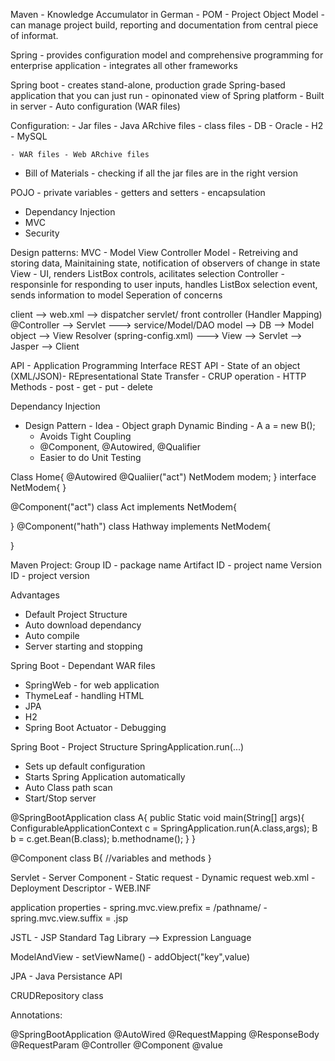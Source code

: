 Maven - Knowledge Accumulator in German - POM - Project Object Model - can manage project build, reporting and documentation from central piece of informat.


Spring - provides configuration model and comprehensive programming for enterprise application
       - integrates all other frameworks

Spring boot - creates stand-alone, production grade Spring-based application that you can just run
            - opinonated view of Spring platform
            - Built in server
            - Auto configuration (WAR files)

Configuration:
    - Jar files - Java ARchive files - class files
    - DB - Oracle - H2 - MySQL
    
    - WAR files - Web ARchive files

- Bill of Materials - checking if all the jar files are in the right version

POJO - private variables - getters and setters - encapsulation
- Dependancy Injection
- MVC
- Security


Design patterns:
  MVC - Model View Controller
    Model - Retreiving and storing data, Mainitaining state, notification of observers of change in state
    View - UI, renders ListBox controls, acilitates selection
    Controller - responsinle for responding to user inputs, handles ListBox selection event, sends information to model
  Seperation of concerns
  
  client --> web.xml --> dispatcher servlet/ front controller (Handler Mapping) @Controller --> Servlet 
  ---> service/Model/DAO model --> DB --> Model object --> View Resolver (spring-config.xml) ---> View
  --> Servlet --> Jasper --> Client
  
  API - Application Programming Interface 
  REST API - State of an object (XML/JSON)- REpresentational State Transfer
           - CRUP operation
           - HTTP Methods
                - post
                - get
                - put
                - delete

Dependancy Injection
  - Design Pattern - Idea - Object graph
 Dynamic Binding - A a = new B();
    - Avoids Tight Coupling
    - @Component, @Autowired, @Qualifier
    - Easier to do Unit Testing

Class Home{
  @Autowired
  @Qualiier("act")
  NetModem modem;
 }
 interface NetModem{
}

@Component("act")
class Act implements NetModem{

}
@Component("hath")
class Hathway implements NetModem{

}

Maven Project:
Group ID - package name
Artifact ID - project name
Version ID - project version

Advantages 
  - Default Project Structure
  - Auto download dependancy
  - Auto compile
  - Server starting and stopping

Spring Boot - Dependant WAR files
  - SpringWeb - for web application
  - ThymeLeaf - handling HTML
  - JPA 
  - H2
  - Spring Boot Actuator - Debugging
  
Spring Boot - Project Structure
SpringApplication.run(...)
  - Sets up default configuration
  - Starts Spring Application automatically
  - Auto Class path scan
  - Start/Stop server

@SpringBootApplication
class A{
 public Static void main(String[] args){
   ConfigurableApplicationContext c = SpringApplication.run(A.class,args);
   B b = c.get.Bean(B.class);
   b.methodname();
  }
}

@Component
class B{
  //variables and methods
}


Servlet - Server Component
        - Static request
        - Dynamic request
web.xml - Deployment Descriptor
        - WEB.INF
        
application properties
       - spring.mvc.view.prefix = /pathname/
       - spring.mvc.view.suffix = .jsp

JSTL - JSP Standard Tag Library --> Expression Language

ModelAndView - setViewName()
             - addObject("key",value)
             
 JPA - Java Persistance API

CRUDRepository class

Annotations:

@SpringBootApplication
@AutoWired
@RequestMapping
@ResponseBody
@RequestParam
@Controller
@Component
@value
